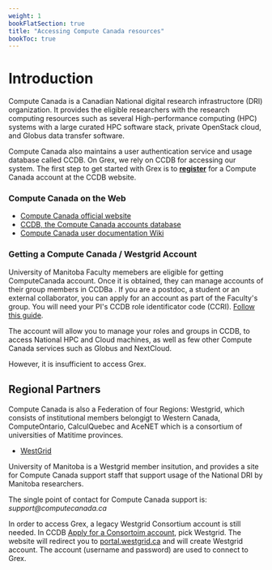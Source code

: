 ```yaml
---
weight: 1
bookFlatSection: true
title: "Accessing Compute Canada resources"
bookToc: true
---
```


# Introduction

Compute Canada is a Canadian National digital research infrastructore (DRI) organization. It provides the eligible researchers with the research computing resources such as several High-performance computing (HPC) systems with a large curated HPC software stack, private OpenStack cloud, and Globus data transfer software. 

Compute Canada also maintains a user authentication service and usage database called CCDB. On Grex, we rely on CCDB for accessing our system. The first step to get started with Grex is to [**register**](https://ccdb.computecanada.ca/account_application) for a Compute Canada account at the CCDB website.

### Compute Canada on the Web

- [Compute Canada official website](https://www.computecanada.ca/) 
- [CCDB, the Compute Canada accounts database](https://ccdb.computecanada.ca/)
- [Compute Canada user documentation Wiki](https://docs.computecanada.ca/wiki) 

### Getting a Compute Canada / Westgrid Account

University of Manitoba Faculty memebers are eligible for getting ComputeCanada account. Once it is obtained, they can manage accounts of their group members in CCDBa
.
If you are a postdoc, a student or an external collaborator, you can apply for an account as part of the Faculty's group. You will need your PI's CCDB role identificator code (CCRI). [Follow this guide](https://www.computecanada.ca/research-portal/account-management/apply-for-an-account/).

The account will allow you to manage your roles and groups in CCDB, to access National HPC and Cloud machines, as well as few other Compute Canada services such as Globus and NextCloud. 

However, it is insufficient to access Grex.

## Regional Partners

Compute Canada is also a Federation of four Regions: Westgrid, which consists of institutional members belongigt to Western Canada, ComputeOntario, CalculQuebec and AceNET which is a consortium of universities of Matitime provinces.

- [WestGrid](https://www.westgrid.ca)

University of Manitoba is a Westgrid member insitution, and provides a site for Compute Canada support staff that support usage of the National DRI by Manitoba researchers. 

The single point of contact for Compute Canada support is:  _support@computecanada.ca_

In order to access Grex, a legacy Westgrid Consortium account is still needed. In CCDB [Apply for a Consortoim account](https://ccdb.computecanada.ca/me/facilities), pick Westgrid. The website will redirect you to [portal.westgrid.ca](https://portal.westgrid.ca) and will create Westgrid account. The account (username and password) are used to connect to Grex.

